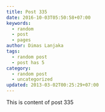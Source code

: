 ```yaml
---
title: Post 335
date: 2016-10-03T05:50:58+07:00
keywords:
  - random
  - post
  - pages
author: Dimas Lanjaka
tags:
  - random post
  - post has 5
category:
  - random post
  - uncategorized
updated: 2013-03-02T00:25:29+07:00
---
```

This is content of post 335